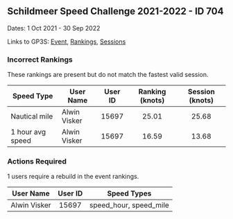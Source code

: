 ## Schildmeer Speed Challenge 2021-2022 - ID 704

Dates: 1 Oct 2021 - 30 Sep 2022

Links to GP3S: [Event](https://www.gps-speedsurfing.com/default.aspx?mnu=event&val=704), [Rankings](https://www.gps-speedsurfing.com/default.aspx?mnu=eventranking&val=704), [Sessions](https://www.gps-speedsurfing.com/default.aspx?mnu=eventsessions&val=704)

### Incorrect Rankings

These rankings are present but do not match the fastest valid session.

| Speed Type | User Name | User ID | Ranking (knots) | Session (knots) |
| ---------- | --------- | :-----: | :-------------: | :-------------: |
| Nautical mile | Alwin Visker | 15697 | 25.01 | 25.68 |
| 1 hour avg speed | Alwin Visker | 15697 | 16.59 | 13.68 |

### Actions Required

1 users require a rebuild in the event rankings.

| User Name | User ID | Speed Types |
| --------- | :-----: | ----------- |
| Alwin Visker | 15697 | speed_hour, speed_mile |
